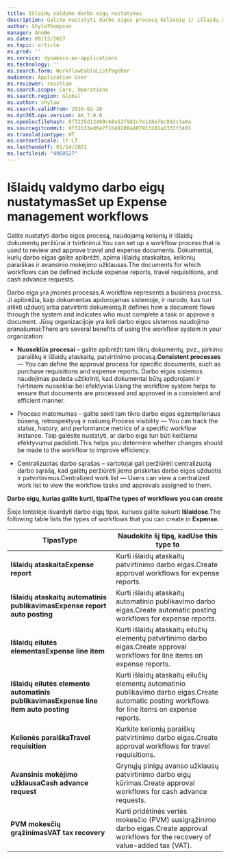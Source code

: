 ```yaml
---
title: Išlaidų valdymo darbo eigų nustatymas
description: Galite nustatyti darbo eigos procesą kelionių ir išlaidų dokumentų peržiūrai ir tvirtinimui.
author: ShylaThompson
manager: AnnBe
ms.date: 09/13/2017
ms.topic: article
ms.prod: ''
ms.service: dynamics-ax-applications
ms.technology: ''
ms.search.form: WorkflowtableListPageRnr
audience: Application User
ms.reviewer: roschlom
ms.search.scope: Core, Operations
ms.search.region: Global
ms.author: shylaw
ms.search.validFrom: 2016-02-28
ms.dyn365.ops.version: AX 7.0.0
ms.openlocfilehash: 8f3235d12499c68a52f9d1c7e118e7bc91dc3a0a
ms.sourcegitcommit: 9f31b33ed6e7f1b49200a407913201a1337f3401
ms.translationtype: HT
ms.contentlocale: lt-LT
ms.lasthandoff: 01/14/2021
ms.locfileid: "4960527"
---
```

# <a name="set-up-expense-management-workflows"></a><span data-ttu-id="c605c-103">Išlaidų valdymo darbo eigų nustatymas</span><span class="sxs-lookup"><span data-stu-id="c605c-103">Set up Expense management workflows</span></span>

<span data-ttu-id="c605c-104">Galite nustatyti darbo eigos procesą, naudojamą kelionių ir išlaidų dokumentų peržiūrai ir tvirtinimui.</span><span class="sxs-lookup"><span data-stu-id="c605c-104">You can set up a workflow process that is used to review and approve travel and expense documents.</span></span> <span data-ttu-id="c605c-105">Dokumentai, kurių darbo eigas galite apibrėžti, apima išlaidų ataskaitas, kelionių paraiškas ir avansinio mokėjimo užklausas.</span><span class="sxs-lookup"><span data-stu-id="c605c-105">The documents for which workflows can be defined include expense reports, travel requisitions, and cash advance requests.</span></span>

<span data-ttu-id="c605c-106">Darbo eiga yra įmonės procesas.</span><span class="sxs-lookup"><span data-stu-id="c605c-106">A workflow represents a business process.</span></span> <span data-ttu-id="c605c-107">Ji apibrėžia, kaip dokumentas apdorojamas sistemoje, ir nurodo, kas turi atlikti užduotį arba patvirtinti dokumentą.</span><span class="sxs-lookup"><span data-stu-id="c605c-107">It defines how a document flows through the system and indicates who must complete a task or approve a document.</span></span> <span data-ttu-id="c605c-108">Jūsų organizacijoje yra keli darbo eigos sistemos naudojimo pranašumai:</span><span class="sxs-lookup"><span data-stu-id="c605c-108">There are several benefits of using the workflow system in your organization:</span></span>

-   <span data-ttu-id="c605c-109">**Nuoseklūs procesai** – galite apibrėžti tam tikrų dokumentų, pvz., pirkimo paraiškų ir išlaidų ataskaitų, patvirtinimo procesą.</span><span class="sxs-lookup"><span data-stu-id="c605c-109">**Consistent processes** — You can define the approval process for specific documents, such as purchase requisitions and expense reports.</span></span> <span data-ttu-id="c605c-110">Darbo eigos sistemos naudojimas padeda užtikrinti, kad dokumentai būtų apdorojami ir tvirtinami nuosekliai bei efektyviai.</span><span class="sxs-lookup"><span data-stu-id="c605c-110">Using the workflow system helps to ensure that documents are processed and approved in a consistent and efficient manner.</span></span>

-   <span data-ttu-id="c605c-111">Proceso matomumas – galite sekti tam tikro darbo eigos egzemplioriaus būseną, retrospektyvą ir našumą.</span><span class="sxs-lookup"><span data-stu-id="c605c-111">Process visibility — You can track the status, history, and performance metrics of a specific workflow instance.</span></span> <span data-ttu-id="c605c-112">Taip galėsite nustatyti, ar darbo eiga turi būti keičiama efektyvumui padidinti.</span><span class="sxs-lookup"><span data-stu-id="c605c-112">This helps you determine whether changes should be made to the workflow to improve efficiency.</span></span>

-   <span data-ttu-id="c605c-113">Centralizuotas darbo sąrašas – vartotojai gali peržiūrėti centralizuotą darbo sąrašą, kad galėtų peržiūrėti jiems priskirtas darbo eigos užduotis ir patvirtinimus.</span><span class="sxs-lookup"><span data-stu-id="c605c-113">Centralized work list — Users can view a centralized work list to view the workflow tasks and approvals assigned to them.</span></span> 

<span data-ttu-id="c605c-114">**Darbo eigų, kurias galite kurti, tipai**</span><span class="sxs-lookup"><span data-stu-id="c605c-114">**The types of workflows you can create**</span></span>

<span data-ttu-id="c605c-115">Šioje lentelėje išvardyti darbo eigų tipai, kuriuos galite sukurti **Išlaidose**.</span><span class="sxs-lookup"><span data-stu-id="c605c-115">The following table lists the types of workflows that you can create in **Expense**.</span></span>


|              <span data-ttu-id="c605c-116"><strong>Tipas</strong></span><span class="sxs-lookup"><span data-stu-id="c605c-116"><strong>Type</strong></span></span>              |                   <span data-ttu-id="c605c-117"><strong>Naudokite šį tipą, kad</strong></span><span class="sxs-lookup"><span data-stu-id="c605c-117"><strong>Use this type to</strong></span></span>                   |
|-------------------------------------------------|-----------------------------------------------------------------------|
|         <span data-ttu-id="c605c-118"><strong>Išlaidų ataskaita</strong></span><span class="sxs-lookup"><span data-stu-id="c605c-118"><strong>Expense report</strong></span></span>         |            <span data-ttu-id="c605c-119">Kurti išlaidų ataskaitų patvirtinimo darbo eigas.</span><span class="sxs-lookup"><span data-stu-id="c605c-119">Create approval workflows for expense reports.</span></span>             |
|  <span data-ttu-id="c605c-120"><strong>Išlaidų ataskaitų automatinis publikavimas</strong></span><span class="sxs-lookup"><span data-stu-id="c605c-120"><strong>Expense report auto posting</strong></span></span>   |        <span data-ttu-id="c605c-121">Kurti išlaidų ataskaitų automatinio publikavimo darbo eigas.</span><span class="sxs-lookup"><span data-stu-id="c605c-121">Create automatic posting workflows for expense reports.</span></span>        |
|       <span data-ttu-id="c605c-122"><strong>Išlaidų eilutės elementas</strong></span><span class="sxs-lookup"><span data-stu-id="c605c-122"><strong>Expense line item</strong></span></span>        |     <span data-ttu-id="c605c-123">Kurti išlaidų ataskaitų eilučių elementų patvirtinimo darbo eigas.</span><span class="sxs-lookup"><span data-stu-id="c605c-123">Create approval workflows for line items on expense reports.</span></span>      |
| <span data-ttu-id="c605c-124"><strong>Išlaidų eilutės elemento automatinis publikavimas</strong></span><span class="sxs-lookup"><span data-stu-id="c605c-124"><strong>Expense line item auto posting</strong></span></span> | <span data-ttu-id="c605c-125">Kurti išlaidų ataskaitų eilučių elementų automatinio publikavimo darbo eigas.</span><span class="sxs-lookup"><span data-stu-id="c605c-125">Create automatic posting workflows for line items on expense reports.</span></span> |
|       <span data-ttu-id="c605c-126"><strong>Kelionės paraiška</strong></span><span class="sxs-lookup"><span data-stu-id="c605c-126"><strong>Travel requisition</strong></span></span>       |          <span data-ttu-id="c605c-127">Kurkite kelionių paraiškų patvirtinimo darbo eigas.</span><span class="sxs-lookup"><span data-stu-id="c605c-127">Create approval workflows for travel requisitions.</span></span>           |
|      <span data-ttu-id="c605c-128"><strong>Avansinis mokėjimo užklausa</strong></span><span class="sxs-lookup"><span data-stu-id="c605c-128"><strong>Cash advance request</strong></span></span>      |         <span data-ttu-id="c605c-129">Grynųjų pinigų avanso užklausų patvirtinimo darbo eigų kūrimas.</span><span class="sxs-lookup"><span data-stu-id="c605c-129">Create approval workflows for cash advance requests.</span></span>          |
|        <span data-ttu-id="c605c-130"><strong>PVM mokesčių grąžinimas</strong></span><span class="sxs-lookup"><span data-stu-id="c605c-130"><strong>VAT tax recovery</strong></span></span>        | <span data-ttu-id="c605c-131">Kurti pridėtinės vertės mokesčio (PVM) susigrąžinimo darbo eigas.</span><span class="sxs-lookup"><span data-stu-id="c605c-131">Create approval workflows for the recovery of value-added tax (VAT).</span></span>  |

